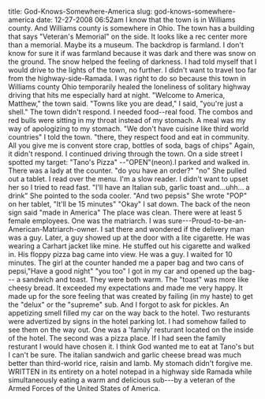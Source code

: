 title: God-Knows-Somewhere-America
slug: god-knows-somewhere-america
date: 12-27-2008 06:52am
I know that the town is in Williams county.  And Williams county is somewhere in Ohio.  The town has a building that says "Veteran's Memorial" on the side.  It looks like a rec center more than a memorial.  Maybe its a museum.  The backdrop is farmland.  I don't know for sure it if was farmland because it was dark and there was snow on the ground.  The snow helped the feeling of darkness.
I had told myself that I would drive to the lights of the town, no further.  I didn't want to travel too far from the highway-side-Ramada.  I was right to do so because this town in Williams county Ohio temporarily healed the loneliness of solitary highway driving that hits me especially hard at night.
"Welcome to America, Matthew," the town said.
"Towns like you are dead," I said, "you're just a shell."
The town didn't respond.
I needed food--real food. The combos and red bulls were sitting in my throat instead of my stomach. A meal was my way of apologizing to my stomach.
"We don't have cuisine like third world countries"  I told the town. "there, they respect food and eat in community.  All you give me is convent store crap, bottles of soda, bags of chips"
Again, it didn't respond.
 I continued driving through the town.  On a side street I spotted my target: "Tano's Pizza" --"OPEN"(neon).I parked and walked in. There was a lady at the counter.
"do you have an order?"
"no"
She pulled out a tablet. I read over the menu.  I'm a slow reader.  I didn't want to upset her so I tried to read fast.
"I'll have an Italian sub, garlic toast and...uhh... a drink"
She pointed to the soda cooler.
"And two pepsis"
She wrote "POP" on her tablet, "It'll be 15 minutes"
"Okay" I sat down.
The back of the neon sign said "made in America"  The place was clean.  There were at least 5 female employees.  One was the matriarch.  I was sure---Proud-to-be-an-American-Matriarch-owner. I sat there and wondered if the delivery man was a guy. Later, a guy showed up at the door with a lite cigarette.  He was wearing a Carhart jacket like mine.  He stuffed out his cigarette and walked in.  His floppy pizza bag came into view.
He was a guy.
I waited for 10 minutes.  The girl at the counter handed me a paper bag and two cans of pepsi,"Have a good night"
"you too"
I got in my car and opened up the bag--- a sandwich and toast. They were both warm. The "toast" was more like cheesy bread. It exceeded my expectations and made me very happy.  It made up for the sore feeling that was created by failing (in my haste) to get the "delux" or the "supreme" sub.  And I forgot to ask for pickles.
An appetizing smell filled my car on the way back to the hotel.
Two resturants were advertized by signs in the hotel parking lot.  I had somehow failed to see them on the way out.  One was a 'family' resturant located on the inside of the hotel.  The second was a pizza place.  If I had seen the family resturant I would have chosen it.
I think God wanted me to eat at Tano's but I can't be sure.
The italian sandwich and garlic cheese bread was much better than third-world rice, raisin and lamb. My stomach didn't forgive me.
WRITTEN in its entirety on a hotel notepad in a highway side Ramada while simultaneously eating a warm and delicious sub---by a veteran of the Armed Forces of the United States of America.